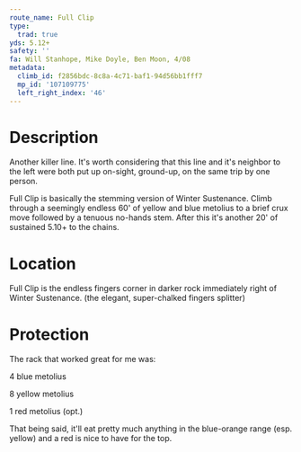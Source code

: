 ```yaml
---
route_name: Full Clip
type:
  trad: true
yds: 5.12+
safety: ''
fa: Will Stanhope, Mike Doyle, Ben Moon, 4/08
metadata:
  climb_id: f2856bdc-8c8a-4c71-baf1-94d56bb1fff7
  mp_id: '107109775'
  left_right_index: '46'
---
```

# Description
Another killer line. It's worth considering that this line and it's neighbor to the left were both put up on-sight, ground-up, on the same trip by one person.

Full Clip is basically the stemming version of Winter Sustenance. Climb through a seemingly endless 60' of yellow and blue metolius to a brief crux move followed by a tenuous no-hands stem. After this it's another 20' of sustained 5.10+ to the chains.

# Location
Full Clip is the endless fingers corner in darker rock immediately right of Winter Sustenance. (the elegant, super-chalked fingers splitter)

# Protection
The rack that worked great for me was:

4 blue metolius

8 yellow metolius

1 red metolius (opt.)

That being said, it'll eat pretty much anything in the blue-orange range (esp. yellow) and a red is nice to have for the top.
